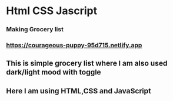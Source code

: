 # Html CSS Jascript
<h3>Making Grocery list<h3>

<a href="https://courageous-puppy-95d715.netlify.app">https://courageous-puppy-95d715.netlify.app<a/>

<h3>This is simple grocery list where I am also used dark/light mood with toggle</h3>

<h3>Here I am using HTML,CSS and JavaScript</h3>
